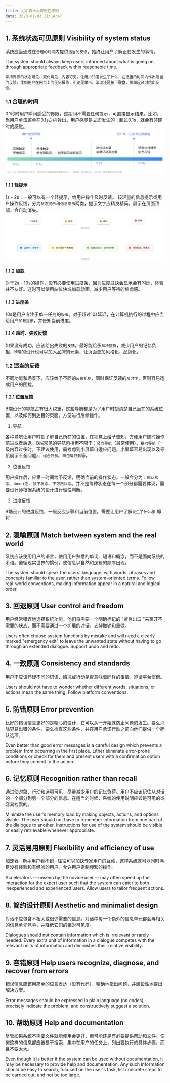 ```yaml
---
title: 尼尔森十大可用性原则
data: 2023-01-03 21:14:47
---
```

## 1. 系统状态可见原则 Visibility of system status
系统应当通过在`合理的时间`内提供`适当的反馈`，始终让用户了解正在发生的事情。

The system should always keep users informed about what is going on, through appropriate feedback within reasonable time. 

    保持界面的状态可见、变化可见、内容可见。让用户知道发生了什么，在适当的时间内作出适当的反馈。比如用户在网页上的任何操作，不论是单击、滚动还是按下键盘，页面应及时给出反馈。

### 1.1 合理的时间
0.1秒时用户瞬间感受的界限，这期间不需要任何提示，可直接显示结果。比如，当用户单击菜单在0.1s之内弹出，用户感觉是立即发生的；超过0.1s，就会有非即时的感觉。
![合理的时间](./状态可见性原则-合理的时间.png)
#### 1.1.1 轻提示
1s - 2s：一般可以有一个轻提示，给用户操作及时反馈。
较轻量的信息提示或用户操作反馈，分为`状态提示`和`信息提示`两类，提示文字应精良精简，展示在页面顶部，会自动消失。
![notification](./notification.png)

#### 1.1.2 加载
对于2s - 10s的操作，没有必要使用进度条，因为进度过快会显示会有闪烁，体验并不友好。这时可以使用站位块或加载动画，减少用户等待的焦虑感。

#### 1.1.3 进度条
10s是用户专注于单一任务的`极限`。对于超过10s延迟，在计算机执行的过程中应当给用户`加载提示`，并告知当前进度。

#### 1.1.4 超时、失败反馈
如果没有成功，应该给出失败的`反馈`，最好能给予`解决措施`，减少用户的记忆负担，B端的设计也可以加入品牌的元素，让页面更加风格化、品牌化。

### 1.2 适当的反馈
不同功能和场景下，应该给予不同的`反馈机制`，同时保证反馈的`及时性`，否则容易造成用户的困扰。

#### 1.2.1 位置反馈
B端设计的导航占有很大权重，这些导航都是为了用户时刻清楚自己坐在的系统位置，以及如何到达目的页面，方便进行后续操作。

1. 导航

各种导航让用户时刻了解自己所在的位置，在视觉上给予告知，方便用户随时操作前进或者后退。B端常见的导航包括但不限于：`竖向导航`（最常使用）、`横向导航`（一级内容过多时，不建议使用，需考虑到小屏幕自适应问题，小屏幕容易出现以及导航展示不全问题）、`组合导航`、`面包屑导航`等。


2. 位置反馈

用户操作后，应第一时间给予反馈，明确当前的操作状态。一般会分为：`默认状态`、`hover态`、`按下状态`、`不可用状态`。并不是每种状态在每一个部分都需要体现，需要设计师根据系统的设计进行理性判断。

3. 进度反馈

B端设计的进度反馈，一般反应步骤和当前位置。需要让用户了解`发生了什么`和`即将

## 2. 隐喻原则 Match between system and the real world
系统应该使用用户的语言，使用用户熟悉的单词、短语和概念，而不是面向系统的术语。遵循现实世界的惯例，使信息以自然和逻辑的顺序出现。

The system should speak the users' language, with words, phrases and concepts familiar to the user, rather than system-oriented terms. Follow real-world conventions, making information appear in a natural and logical order. 

## 3. 回退原则 User control and freedom
用户经常错误地选择系统功能，他们将需要一个明确标记的 "紧急出口 "来离开不需要的状态，而不需要通过一个扩展的对话。支持撤销和重做。

Users often choose system functions by mistake and will need a clearly marked "emergency exit" to leave the unwanted state without having to go through an extended dialogue. Support undo and redo. 

## 4. 一致原则 Consistency and standards
用户不应该怀疑不同的词语、情况或行动是否意味着同样的事情。遵循平台惯例。

Users should not have to wonder whether different words, situations, or actions mean the same thing. Follow platform conventions. 

## 5. 防错原则 Error prevention
比好的错误信息更好的是精心的设计，它可以从一开始就防止问题的发生。要么消除容易出错的条件，要么检查这些条件，并在用户承诺行动之前向他们提供一个确认选项。

Even better than good error messages is a careful design which prevents a problem from occurring in the first place. Either eliminate error-prone conditions or check for them and present users with a confirmation option before they commit to the action. 

## 6. 记忆原则 Recognition rather than recall
通过使对象、行动和选项可见，尽量减少用户的记忆负荷。用户不应该记住从对话的一个部分到另一个部分的信息。在适当的时候，系统的使用说明应该是可见的或容易检索的。

Minimize the user's memory load by making objects, actions, and options visible. The user should not have to remember information from one part of the dialogue to another. Instructions for use of the system should be visible or easily retrievable whenever appropriate. 

## 7. 灵活易用原则 Flexibility and efficiency of use
加速器--新手用户看不到--往往可以加快专家用户的互动，这样系统就可以同时满足没有经验和有经验的用户。允许用户定制频繁的操作。

Accelerators -- unseen by the novice user -- may often speed up the interaction for the expert user such that the system can cater to both inexperienced and experienced users. Allow users to tailor frequent actions. 

## 8. 简约设计原则 Aesthetic and minimalist design
对话不应包含不相关或很少需要的信息。对话中每一个额外的信息单元都会与相关的信息单元竞争，并降低它们的相对可见度。

Dialogues should not contain information which is irrelevant or rarely needed. Every extra unit of information in a dialogue competes with the relevant units of information and diminishes their relative visibility. 

## 9. 容错原则 Help users recognize, diagnose, and recover from errors
错误信息应该用简单的语言表达（没有代码），精确地指出问题，并建设性地提出解决方案。

Error messages should be expressed in plain language (no codes), precisely indicate the problem, and constructively suggest a solution. 

## 10. 帮助原则 Help and documentation
尽管如果系统不需要文件就能使用会更好，但可能还是有必要提供帮助和文件。任何这样的信息都应该易于搜索，集中在用户的任务上，列出要执行的具体步骤，而且不要太大。

Even though it is better if the system can be used without documentation, it may be necessary to provide help and documentation. Any such information should be easy to search, focused on the user's task, list concrete steps to be carried out, and not be too large.


